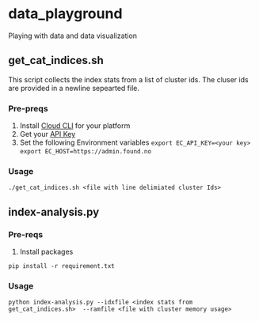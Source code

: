 # data_playground
Playing with data and data visualization

## get_cat_indices.sh
This script collects the index stats from a list of cluster ids. The cluser ids are provided in a newline sepearted file.


### Pre-preqs

1. Install [Cloud CLI](https://github.com/elastic/cloud-cli) for your platform
1. Get your [API Key](https://admin.found.no/keys)
1. Set the following Environment variables
   `export EC_API_KEY=<your key>`
   `export EC_HOST=https://admin.found.no`

### Usage
```
./get_cat_indices.sh <file with line delimiated cluster Ids>
```
## index-analysis.py

### Pre-reqs

1. Install packages
```
pip install -r requirement.txt
```

### Usage
```
python index-analysis.py --idxfile <index stats from get_cat_indices.sh>  --ramfile <file with cluster memory usage>
```
